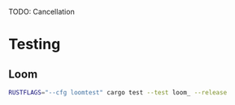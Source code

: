 TODO: Cancellation


# Testing
## Loom
```bash
RUSTFLAGS="--cfg loomtest" cargo test --test loom_ --release
```